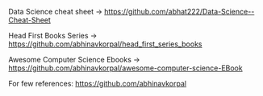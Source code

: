 
Data Science cheat sheet -> https://github.com/abhat222/Data-Science--Cheat-Sheet

Head First Books Series -> https://github.com/abhinavkorpal/head_first_series_books

Awesome Computer Science Ebooks -> https://github.com/abhinavkorpal/awesome-computer-science-EBook

For few references: https://github.com/abhinavkorpal


